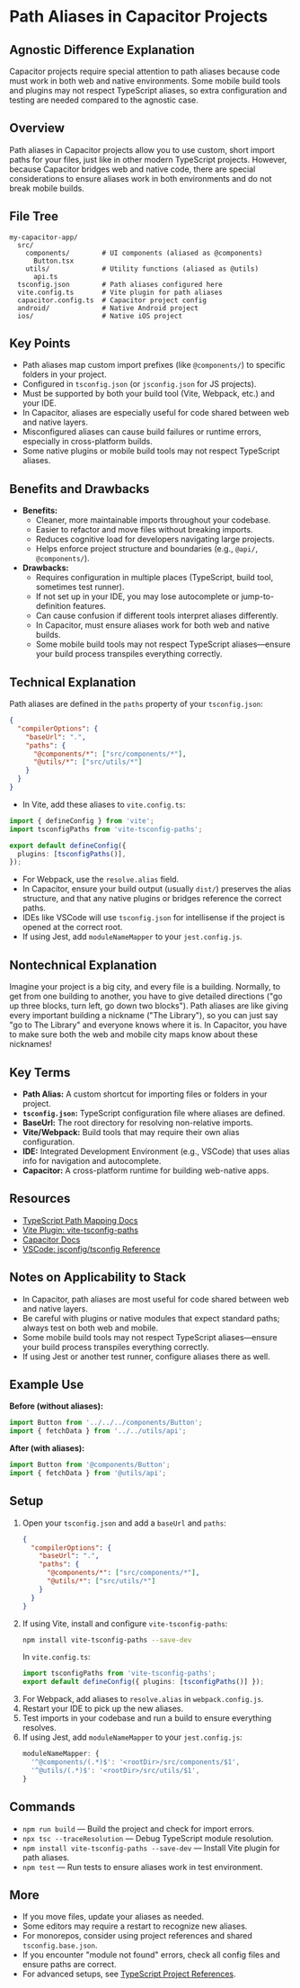 # Path Aliases in Capacitor Projects

## Agnostic Difference Explanation
Capacitor projects require special attention to path aliases because code must work in both web and native environments. Some mobile build tools and plugins may not respect TypeScript aliases, so extra configuration and testing are needed compared to the agnostic case.

## Overview
Path aliases in Capacitor projects allow you to use custom, short import paths for your files, just like in other modern TypeScript projects. However, because Capacitor bridges web and native code, there are special considerations to ensure aliases work in both environments and do not break mobile builds.

## File Tree
```
my-capacitor-app/
  src/
    components/        # UI components (aliased as @components)
      Button.tsx
    utils/             # Utility functions (aliased as @utils)
      api.ts
  tsconfig.json        # Path aliases configured here
  vite.config.ts       # Vite plugin for path aliases
  capacitor.config.ts  # Capacitor project config
  android/             # Native Android project
  ios/                 # Native iOS project
```

## Key Points
- Path aliases map custom import prefixes (like `@components/`) to specific folders in your project.
- Configured in `tsconfig.json` (or `jsconfig.json` for JS projects).
- Must be supported by both your build tool (Vite, Webpack, etc.) and your IDE.
- In Capacitor, aliases are especially useful for code shared between web and native layers.
- Misconfigured aliases can cause build failures or runtime errors, especially in cross-platform builds.
- Some native plugins or mobile build tools may not respect TypeScript aliases.

## Benefits and Drawbacks
- **Benefits:**
  - Cleaner, more maintainable imports throughout your codebase.
  - Easier to refactor and move files without breaking imports.
  - Reduces cognitive load for developers navigating large projects.
  - Helps enforce project structure and boundaries (e.g., `@api/`, `@components/`).
- **Drawbacks:**
  - Requires configuration in multiple places (TypeScript, build tool, sometimes test runner).
  - If not set up in your IDE, you may lose autocomplete or jump-to-definition features.
  - Can cause confusion if different tools interpret aliases differently.
  - In Capacitor, must ensure aliases work for both web and native builds.
  - Some mobile build tools may not respect TypeScript aliases—ensure your build process transpiles everything correctly.

## Technical Explanation
Path aliases are defined in the `paths` property of your `tsconfig.json`:

```json
{
  "compilerOptions": {
    "baseUrl": ".",
    "paths": {
      "@components/*": ["src/components/*"],
      "@utils/*": ["src/utils/*"]
    }
  }
}
```

- In Vite, add these aliases to `vite.config.ts`:

```ts
import { defineConfig } from 'vite';
import tsconfigPaths from 'vite-tsconfig-paths';

export default defineConfig({
  plugins: [tsconfigPaths()],
});
```

- For Webpack, use the `resolve.alias` field.
- In Capacitor, ensure your build output (usually `dist/`) preserves the alias structure, and that any native plugins or bridges reference the correct paths.
- IDEs like VSCode will use `tsconfig.json` for intellisense if the project is opened at the correct root.
- If using Jest, add `moduleNameMapper` to your `jest.config.js`.

## Nontechnical Explanation
Imagine your project is a big city, and every file is a building. Normally, to get from one building to another, you have to give detailed directions ("go up three blocks, turn left, go down two blocks"). Path aliases are like giving every important building a nickname ("The Library"), so you can just say "go to The Library" and everyone knows where it is. In Capacitor, you have to make sure both the web and mobile city maps know about these nicknames!

## Key Terms
- **Path Alias:** A custom shortcut for importing files or folders in your project.
- **`tsconfig.json`:** TypeScript configuration file where aliases are defined.
- **BaseUrl:** The root directory for resolving non-relative imports.
- **Vite/Webpack:** Build tools that may require their own alias configuration.
- **IDE:** Integrated Development Environment (e.g., VSCode) that uses alias info for navigation and autocomplete.
- **Capacitor:** A cross-platform runtime for building web-native apps.

## Resources
- [TypeScript Path Mapping Docs](https://www.typescriptlang.org/tsconfig#paths)
- [Vite Plugin: vite-tsconfig-paths](https://github.com/aleclarson/vite-tsconfig-paths)
- [Capacitor Docs](https://capacitorjs.com/docs)
- [VSCode: jsconfig/tsconfig Reference](https://code.visualstudio.com/docs/languages/jsconfig)

## Notes on Applicability to Stack
- In Capacitor, path aliases are most useful for code shared between web and native layers.
- Be careful with plugins or native modules that expect standard paths; always test on both web and mobile.
- Some mobile build tools may not respect TypeScript aliases—ensure your build process transpiles everything correctly.
- If using Jest or another test runner, configure aliases there as well.

## Example Use
**Before (without aliases):**
```ts
import Button from '../../../components/Button';
import { fetchData } from '../../utils/api';
```

**After (with aliases):**
```ts
import Button from '@components/Button';
import { fetchData } from '@utils/api';
```

## Setup
1. Open your `tsconfig.json` and add a `baseUrl` and `paths`:
   ```json
   {
     "compilerOptions": {
       "baseUrl": ".",
       "paths": {
         "@components/*": ["src/components/*"],
         "@utils/*": ["src/utils/*"]
       }
     }
   }
   ```
2. If using Vite, install and configure `vite-tsconfig-paths`:
   ```sh
   npm install vite-tsconfig-paths --save-dev
   ```
   In `vite.config.ts`:
   ```ts
   import tsconfigPaths from 'vite-tsconfig-paths';
   export default defineConfig({ plugins: [tsconfigPaths()] });
   ```
3. For Webpack, add aliases to `resolve.alias` in `webpack.config.js`.
4. Restart your IDE to pick up the new aliases.
5. Test imports in your codebase and run a build to ensure everything resolves.
6. If using Jest, add `moduleNameMapper` to your `jest.config.js`:
   ```js
   moduleNameMapper: {
     '^@components/(.*)$': '<rootDir>/src/components/$1',
     '^@utils/(.*)$': '<rootDir>/src/utils/$1',
   }
   ```

## Commands
- `npm run build` — Build the project and check for import errors.
- `npx tsc --traceResolution` — Debug TypeScript module resolution.
- `npm install vite-tsconfig-paths --save-dev` — Install Vite plugin for path aliases.
- `npm test` — Run tests to ensure aliases work in test environment.

## More
- If you move files, update your aliases as needed.
- Some editors may require a restart to recognize new aliases.
- For monorepos, consider using project references and shared `tsconfig.base.json`.
- If you encounter "module not found" errors, check all config files and ensure paths are correct.
- For advanced setups, see [TypeScript Project References](https://www.typescriptlang.org/docs/handbook/project-references.html). 